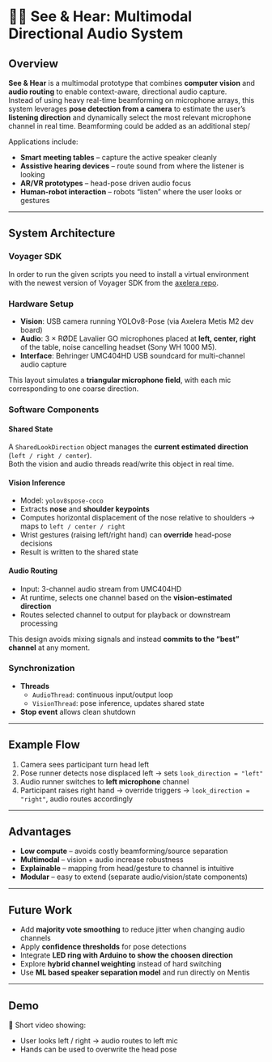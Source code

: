 # 🎤👀 See & Hear: Multimodal Directional Audio System

## Overview
**See & Hear** is a multimodal prototype that combines **computer vision** and **audio routing** to enable context-aware, directional audio capture.  
Instead of using heavy real-time beamforming on microphone arrays, this system leverages **pose detection from a camera** to estimate the user’s **listening direction** and dynamically select the most relevant microphone channel in real time. Beamforming could be added as an additional step/

Applications include:
- **Smart meeting tables** – capture the active speaker cleanly  
- **Assistive hearing devices** – route sound from where the listener is looking  
- **AR/VR prototypes** – head-pose driven audio focus  
- **Human-robot interaction** – robots “listen” where the user looks or gestures  

---

## System Architecture

### Voyager SDK
In order to run the given scripts you need to install a virtual environment with the newest version of Voyager SDK from the [axelera repo](https://github.com/axelera-ai-hub/voyager-sdk).

### Hardware Setup
- **Vision**: USB camera running YOLOv8-Pose (via Axelera Metis M2 dev board)  
- **Audio**: 3 × RØDE Lavalier GO microphones placed at **left, center, right** of the table, noise cancelling headset (Sony WH 1000 M5).
- **Interface**: Behringer UMC404HD USB soundcard for multi-channel audio capture  

This layout simulates a **triangular microphone field**, with each mic corresponding to one coarse direction.

### Software Components

#### Shared State
A `SharedLookDirection` object manages the **current estimated direction** (`left / right / center`).  
Both the vision and audio threads read/write this object in real time.

#### Vision Inference
- Model: `yolov8spose-coco`  
- Extracts **nose** and **shoulder keypoints**  
- Computes horizontal displacement of the nose relative to shoulders → maps to `left / center / right`  
- Wrist gestures (raising left/right hand) can **override** head-pose decisions  
- Result is written to the shared state

#### Audio Routing
- Input: 3-channel audio stream from UMC404HD  
- At runtime, selects one channel based on the **vision-estimated direction**  
- Routes selected channel to output for playback or downstream processing  

This design avoids mixing signals and instead **commits to the “best” channel** at any moment.

### Synchronization
- **Threads**  
  - `AudioThread`: continuous input/output loop  
  - `VisionThread`: pose inference, updates shared state  
- **Stop event** allows clean shutdown  

---

## Example Flow
1. Camera sees participant turn head left  
2. Pose runner detects nose displaced left → sets `look_direction = "left"`  
3. Audio runner switches to **left microphone** channel  
4. Participant raises right hand → override triggers → `look_direction = "right"`, audio routes accordingly  

---

## Advantages
- **Low compute** – avoids costly beamforming/source separation  
- **Multimodal** – vision + audio increase robustness  
- **Explainable** – mapping from head/gesture to channel is intuitive  
- **Modular** – easy to extend (separate audio/vision/state components)  

---

## Future Work
- Add **majority vote smoothing** to reduce jitter when changing audio channels
- Apply **confidence thresholds** for pose detections  
- Integrate **LED ring with Arduino to show the choosen direction**  
- Explore **hybrid channel weighting** instead of hard switching  
- Use **ML based speaker separation model** and run directly on Mentis

---

## Demo
🎥 Short video showing:  
- User looks left / right → audio routes to left mic  
- Hands can be used to overwrite the head pose
